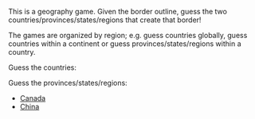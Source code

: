 This is a geography game. Given the border outline, guess the two countries/provinces/states/regions that create that border!

The games are organized by region; e.g. guess countries globally, guess countries within a continent or guess provinces/states/regions within a country.

Guess the countries:


Guess the provinces/states/regions:
* [Canada](https://html-preview.github.io/?url=https://github.com/chiamp/country-border-games/blob/master/canada.html)
* [China](https://html-preview.github.io/?url=https://github.com/chiamp/country-border-games/blob/master/china.html)